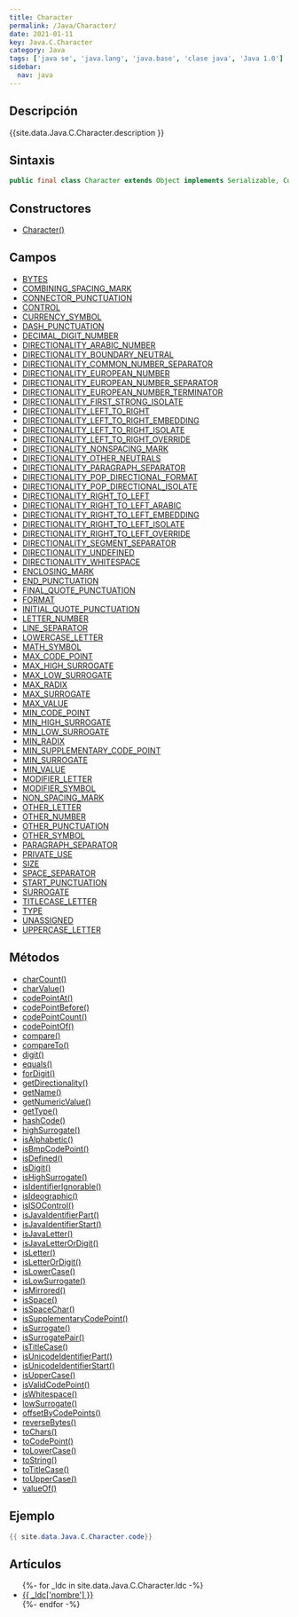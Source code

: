 ```yaml
---
title: Character
permalink: /Java/Character/
date: 2021-01-11
key: Java.C.Character
category: Java
tags: ['java se', 'java.lang', 'java.base', 'clase java', 'Java 1.0']
sidebar: 
  nav: java
---
```


## Descripción
{{site.data.Java.C.Character.description }}

## Sintaxis
~~~java
public final class Character extends Object implements Serializable, Comparable<Character>
~~~

## Constructores
* [Character()](/Java/Character/Character/)

## Campos
* [BYTES](/Java/Character/BYTES/)
* [COMBINING_SPACING_MARK](/Java/Character/COMBINING_SPACING_MARK/)
* [CONNECTOR_PUNCTUATION](/Java/Character/CONNECTOR_PUNCTUATION/)
* [CONTROL](/Java/Character/CONTROL/)
* [CURRENCY_SYMBOL](/Java/Character/CURRENCY_SYMBOL/)
* [DASH_PUNCTUATION](/Java/Character/DASH_PUNCTUATION/)
* [DECIMAL_DIGIT_NUMBER](/Java/Character/DECIMAL_DIGIT_NUMBER/)
* [DIRECTIONALITY_ARABIC_NUMBER](/Java/Character/DIRECTIONALITY_ARABIC_NUMBER/)
* [DIRECTIONALITY_BOUNDARY_NEUTRAL](/Java/Character/DIRECTIONALITY_BOUNDARY_NEUTRAL/)
* [DIRECTIONALITY_COMMON_NUMBER_SEPARATOR](/Java/Character/DIRECTIONALITY_COMMON_NUMBER_SEPARATOR/)
* [DIRECTIONALITY_EUROPEAN_NUMBER](/Java/Character/DIRECTIONALITY_EUROPEAN_NUMBER/)
* [DIRECTIONALITY_EUROPEAN_NUMBER_SEPARATOR](/Java/Character/DIRECTIONALITY_EUROPEAN_NUMBER_SEPARATOR/)
* [DIRECTIONALITY_EUROPEAN_NUMBER_TERMINATOR](/Java/Character/DIRECTIONALITY_EUROPEAN_NUMBER_TERMINATOR/)
* [DIRECTIONALITY_FIRST_STRONG_ISOLATE](/Java/Character/DIRECTIONALITY_FIRST_STRONG_ISOLATE/)
* [DIRECTIONALITY_LEFT_TO_RIGHT](/Java/Character/DIRECTIONALITY_LEFT_TO_RIGHT/)
* [DIRECTIONALITY_LEFT_TO_RIGHT_EMBEDDING](/Java/Character/DIRECTIONALITY_LEFT_TO_RIGHT_EMBEDDING/)
* [DIRECTIONALITY_LEFT_TO_RIGHT_ISOLATE](/Java/Character/DIRECTIONALITY_LEFT_TO_RIGHT_ISOLATE/)
* [DIRECTIONALITY_LEFT_TO_RIGHT_OVERRIDE](/Java/Character/DIRECTIONALITY_LEFT_TO_RIGHT_OVERRIDE/)
* [DIRECTIONALITY_NONSPACING_MARK](/Java/Character/DIRECTIONALITY_NONSPACING_MARK/)
* [DIRECTIONALITY_OTHER_NEUTRALS](/Java/Character/DIRECTIONALITY_OTHER_NEUTRALS/)
* [DIRECTIONALITY_PARAGRAPH_SEPARATOR](/Java/Character/DIRECTIONALITY_PARAGRAPH_SEPARATOR/)
* [DIRECTIONALITY_POP_DIRECTIONAL_FORMAT](/Java/Character/DIRECTIONALITY_POP_DIRECTIONAL_FORMAT/)
* [DIRECTIONALITY_POP_DIRECTIONAL_ISOLATE](/Java/Character/DIRECTIONALITY_POP_DIRECTIONAL_ISOLATE/)
* [DIRECTIONALITY_RIGHT_TO_LEFT](/Java/Character/DIRECTIONALITY_RIGHT_TO_LEFT/)
* [DIRECTIONALITY_RIGHT_TO_LEFT_ARABIC](/Java/Character/DIRECTIONALITY_RIGHT_TO_LEFT_ARABIC/)
* [DIRECTIONALITY_RIGHT_TO_LEFT_EMBEDDING](/Java/Character/DIRECTIONALITY_RIGHT_TO_LEFT_EMBEDDING/)
* [DIRECTIONALITY_RIGHT_TO_LEFT_ISOLATE](/Java/Character/DIRECTIONALITY_RIGHT_TO_LEFT_ISOLATE/)
* [DIRECTIONALITY_RIGHT_TO_LEFT_OVERRIDE](/Java/Character/DIRECTIONALITY_RIGHT_TO_LEFT_OVERRIDE/)
* [DIRECTIONALITY_SEGMENT_SEPARATOR](/Java/Character/DIRECTIONALITY_SEGMENT_SEPARATOR/)
* [DIRECTIONALITY_UNDEFINED](/Java/Character/DIRECTIONALITY_UNDEFINED/)
* [DIRECTIONALITY_WHITESPACE](/Java/Character/DIRECTIONALITY_WHITESPACE/)
* [ENCLOSING_MARK](/Java/Character/ENCLOSING_MARK/)
* [END_PUNCTUATION](/Java/Character/END_PUNCTUATION/)
* [FINAL_QUOTE_PUNCTUATION](/Java/Character/FINAL_QUOTE_PUNCTUATION/)
* [FORMAT](/Java/Character/FORMAT/)
* [INITIAL_QUOTE_PUNCTUATION](/Java/Character/INITIAL_QUOTE_PUNCTUATION/)
* [LETTER_NUMBER](/Java/Character/LETTER_NUMBER/)
* [LINE_SEPARATOR](/Java/Character/LINE_SEPARATOR/)
* [LOWERCASE_LETTER](/Java/Character/LOWERCASE_LETTER/)
* [MATH_SYMBOL](/Java/Character/MATH_SYMBOL/)
* [MAX_CODE_POINT](/Java/Character/MAX_CODE_POINT/)
* [MAX_HIGH_SURROGATE](/Java/Character/MAX_HIGH_SURROGATE/)
* [MAX_LOW_SURROGATE](/Java/Character/MAX_LOW_SURROGATE/)
* [MAX_RADIX](/Java/Character/MAX_RADIX/)
* [MAX_SURROGATE](/Java/Character/MAX_SURROGATE/)
* [MAX_VALUE](/Java/Character/MAX_VALUE/)
* [MIN_CODE_POINT](/Java/Character/MIN_CODE_POINT/)
* [MIN_HIGH_SURROGATE](/Java/Character/MIN_HIGH_SURROGATE/)
* [MIN_LOW_SURROGATE](/Java/Character/MIN_LOW_SURROGATE/)
* [MIN_RADIX](/Java/Character/MIN_RADIX/)
* [MIN_SUPPLEMENTARY_CODE_POINT](/Java/Character/MIN_SUPPLEMENTARY_CODE_POINT/)
* [MIN_SURROGATE](/Java/Character/MIN_SURROGATE/)
* [MIN_VALUE](/Java/Character/MIN_VALUE/)
* [MODIFIER_LETTER](/Java/Character/MODIFIER_LETTER/)
* [MODIFIER_SYMBOL](/Java/Character/MODIFIER_SYMBOL/)
* [NON_SPACING_MARK](/Java/Character/NON_SPACING_MARK/)
* [OTHER_LETTER](/Java/Character/OTHER_LETTER/)
* [OTHER_NUMBER](/Java/Character/OTHER_NUMBER/)
* [OTHER_PUNCTUATION](/Java/Character/OTHER_PUNCTUATION/)
* [OTHER_SYMBOL](/Java/Character/OTHER_SYMBOL/)
* [PARAGRAPH_SEPARATOR](/Java/Character/PARAGRAPH_SEPARATOR/)
* [PRIVATE_USE](/Java/Character/PRIVATE_USE/)
* [SIZE](/Java/Character/SIZE/)
* [SPACE_SEPARATOR](/Java/Character/SPACE_SEPARATOR/)
* [START_PUNCTUATION](/Java/Character/START_PUNCTUATION/)
* [SURROGATE](/Java/Character/SURROGATE/)
* [TITLECASE_LETTER](/Java/Character/TITLECASE_LETTER/)
* [TYPE](/Java/Character/TYPE/)
* [UNASSIGNED](/Java/Character/UNASSIGNED/)
* [UPPERCASE_LETTER](/Java/Character/UPPERCASE_LETTER/)

## Métodos
* [charCount()](/Java/Character/charCount/)
* [charValue()](/Java/Character/charValue/)
* [codePointAt()](/Java/Character/codePointAt/)
* [codePointBefore()](/Java/Character/codePointBefore/)
* [codePointCount()](/Java/Character/codePointCount/)
* [codePointOf()](/Java/Character/codePointOf/)
* [compare()](/Java/Character/compare/)
* [compareTo()](/Java/Character/compareTo/)
* [digit()](/Java/Character/digit/)
* [equals()](/Java/Character/equals/)
* [forDigit()](/Java/Character/forDigit/)
* [getDirectionality()](/Java/Character/getDirectionality/)
* [getName()](/Java/Character/getName/)
* [getNumericValue()](/Java/Character/getNumericValue/)
* [getType()](/Java/Character/getType/)
* [hashCode()](/Java/Character/hashCode/)
* [highSurrogate()](/Java/Character/highSurrogate/)
* [isAlphabetic()](/Java/Character/isAlphabetic/)
* [isBmpCodePoint()](/Java/Character/isBmpCodePoint/)
* [isDefined()](/Java/Character/isDefined/)
* [isDigit()](/Java/Character/isDigit/)
* [isHighSurrogate()](/Java/Character/isHighSurrogate/)
* [isIdentifierIgnorable()](/Java/Character/isIdentifierIgnorable/)
* [isIdeographic()](/Java/Character/isIdeographic/)
* [isISOControl()](/Java/Character/isISOControl/)
* [isJavaIdentifierPart()](/Java/Character/isJavaIdentifierPart/)
* [isJavaIdentifierStart()](/Java/Character/isJavaIdentifierStart/)
* [isJavaLetter()](/Java/Character/isJavaLetter/)
* [isJavaLetterOrDigit()](/Java/Character/isJavaLetterOrDigit/)
* [isLetter()](/Java/Character/isLetter/)
* [isLetterOrDigit()](/Java/Character/isLetterOrDigit/)
* [isLowerCase()](/Java/Character/isLowerCase/)
* [isLowSurrogate()](/Java/Character/isLowSurrogate/)
* [isMirrored()](/Java/Character/isMirrored/)
* [isSpace()](/Java/Character/isSpace/)
* [isSpaceChar()](/Java/Character/isSpaceChar/)
* [isSupplementaryCodePoint()](/Java/Character/isSupplementaryCodePoint/)
* [isSurrogate()](/Java/Character/isSurrogate/)
* [isSurrogatePair()](/Java/Character/isSurrogatePair/)
* [isTitleCase()](/Java/Character/isTitleCase/)
* [isUnicodeIdentifierPart()](/Java/Character/isUnicodeIdentifierPart/)
* [isUnicodeIdentifierStart()](/Java/Character/isUnicodeIdentifierStart/)
* [isUpperCase()](/Java/Character/isUpperCase/)
* [isValidCodePoint()](/Java/Character/isValidCodePoint/)
* [isWhitespace()](/Java/Character/isWhitespace/)
* [lowSurrogate()](/Java/Character/lowSurrogate/)
* [offsetByCodePoints()](/Java/Character/offsetByCodePoints/)
* [reverseBytes()](/Java/Character/reverseBytes/)
* [toChars()](/Java/Character/toChars/)
* [toCodePoint()](/Java/Character/toCodePoint/)
* [toLowerCase()](/Java/Character/toLowerCase/)
* [toString()](/Java/Character/toString/)
* [toTitleCase()](/Java/Character/toTitleCase/)
* [toUpperCase()](/Java/Character/toUpperCase/)
* [valueOf()](/Java/Character/valueOf/)

## Ejemplo
~~~java
{{ site.data.Java.C.Character.code}}
~~~

## Artículos
<ul>
{%- for _ldc in site.data.Java.C.Character.ldc -%}
   <li>
       <a href="{{_ldc['url'] }}">{{ _ldc['nombre'] }}</a>
   </li>
{%- endfor -%}
</ul>
